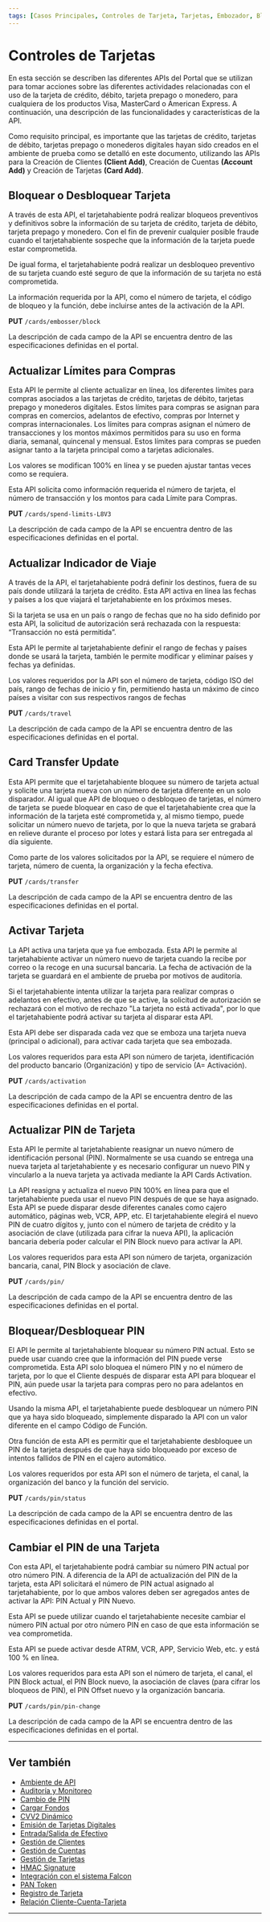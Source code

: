 ```yaml
---
tags: [Casos Principales, Controles de Tarjeta, Tarjetas, Embozador, Bloquear, Desbloquear, Límites, Viajes, Transferir, Activar, PIN]
---
```


# Controles de Tarjetas

En esta sección se describen las diferentes APIs del Portal que se utilizan para tomar acciones sobre las diferentes actividades relacionadas con el uso de la tarjeta de crédito, débito, tarjeta prepago o monedero, para cualquiera de los productos Visa, MasterCard o American Express. A continuación, una descripción de las funcionalidades y características de la API.

Como requisito principal, es importante que las tarjetas de crédito, tarjetas de débito, tarjetas prepago o monederos digitales hayan sido creados en el ambiente de prueba como se detalló en este documento, utilizando las APIs para la Creación de Clientes **(Client Add)**, Creación de Cuentas **(Account Add)** y Creación de Tarjetas **(Card Add)**.

## Bloquear o Desbloquear Tarjeta

A través de esta API, el tarjetahabiente podrá realizar bloqueos preventivos y definitivos sobre la información de su tarjeta de crédito, tarjeta de débito, tarjeta prepago y monedero. Con el fin de prevenir cualquier posible fraude cuando el tarjetahabiente sospeche que la información de la tarjeta puede estar comprometida.

De igual forma, el tarjetahabiente podrá realizar un desbloqueo preventivo de su tarjeta cuando esté seguro de que la información de su tarjeta no está comprometida.

La información requerida por la API, como el número de tarjeta, el código de bloqueo y la función, debe incluirse antes de la activación de la API.

**PUT** `/cards/embosser/block`

La descripción de cada campo de la API se encuentra dentro de las especificaciones definidas en el portal.

## Actualizar Límites para Compras 

Esta API le permite al cliente actualizar en línea, los diferentes límites para compras asociados a las tarjetas de crédito, tarjetas de débito, tarjetas prepago y monederos digitales. Estos límites para compras se asignan para compras en comercios, adelantos de efectivo, compras por Internet y compras internacionales. Los límites para compras asignan el número de transacciones y los montos máximos permitidos para su uso en forma diaria, semanal, quincenal y mensual. Estos límites para compras se pueden asignar tanto a la tarjeta principal como a tarjetas adicionales.

Los valores se modifican 100% en línea y se pueden ajustar tantas veces como se requiera.

Esta API solicita como información requerida el número de tarjeta, el número de transacción y los montos para cada Límite para Compras.

**PUT** `/cards/spend-limits-L8V3`

La descripción de cada campo de la API se encuentra dentro de las especificaciones definidas en el portal.

## Actualizar Indicador de Viaje

A través de la API, el tarjetahabiente podrá definir los destinos, fuera de su país donde utilizará la tarjeta de crédito. Esta API activa en línea las fechas y países a los que viajará el tarjetahabiente en los próximos meses.

Si la tarjeta se usa en un país o rango de fechas que no ha sido definido por esta API, la solicitud de autorización será rechazada con la respuesta: “Transacción no está permitida”.

Esta API le permite al tarjetahabiente definir el rango de fechas y países donde se usará la tarjeta, también le permite modificar y eliminar países y fechas ya definidas.

Los valores requeridos por la API son el número de tarjeta, código ISO del país, rango de fechas de inicio y fin, permitiendo hasta un máximo de cinco países a visitar con sus respectivos rangos de fechas

**PUT** `/cards/travel`

La descripción de cada campo de la API se encuentra dentro de las especificaciones definidas en el portal.

## Card Transfer Update

Esta API permite que el tarjetahabiente bloquee su número de tarjeta actual y solicite una tarjeta nueva con un número de tarjeta diferente en un solo disparador. Al igual que API de bloqueo o desbloqueo de tarjetas, el número de tarjeta se puede bloquear en caso de que el tarjetahabiente crea que la información de la tarjeta esté comprometida y, al mismo tiempo, puede solicitar un número nuevo de tarjeta, por lo que la nueva tarjeta se grabará en relieve durante el proceso por lotes y estará lista para ser entregada al día siguiente.

Como parte de los valores solicitados por la API, se requiere el número de tarjeta, número de cuenta, la organización y la fecha efectiva.

**PUT** `/cards/transfer`

La descripción de cada campo de la API se encuentra dentro de las especificaciones definidas en el portal.

## Activar Tarjeta

La API activa una tarjeta que ya fue embozada. Esta API le permite al tarjetahabiente activar un número nuevo de tarjeta cuando la recibe por correo o la recoge en una sucursal bancaria. La fecha de activación de la tarjeta se guardará en el ambiente de prueba por motivos de auditoría.

Si el tarjetahabiente intenta utilizar la tarjeta para realizar compras o adelantos en efectivo, antes de que se active, la solicitud de autorización se rechazará con el motivo de rechazo "La tarjeta no está activada", por lo que el tarjetahabiente podrá activar su tarjeta al disparar esta API.

Esta API debe ser disparada cada vez que se emboza una tarjeta nueva (principal o adicional), para activar cada tarjeta que sea embozada.

Los valores requeridos para esta API son número de tarjeta, identificación del producto bancario (Organización) y tipo de servicio (A= Activación).

**PUT** `/cards/activation`

La descripción de cada campo de la API se encuentra dentro de las especificaciones definidas en el portal.

## Actualizar PIN de Tarjeta

Esta API le permite al tarjetahabiente reasignar un nuevo número de identificación personal (PIN). Normalmente se usa cuando se entrega una nueva tarjeta al tarjetahabiente y es necesario configurar un nuevo PIN y vincularlo a la nueva tarjeta ya activada mediante la API Cards Activation.

La API reasigna y actualiza el nuevo PIN 100% en línea para que el tarjetahabiente pueda usar el nuevo PIN después de que se haya asignado. Esta API se puede disparar 
desde diferentes canales como cajero automático, páginas web, VCR, APP, etc. El tarjetahabiente elegirá el nuevo PIN de cuatro dígitos y, junto con el número de tarjeta de crédito y la asociación de clave (utilizada para cifrar la nueva API), la aplicación bancaria debería poder calcular el PIN Block nuevo para activar la API.

Los valores requeridos para esta API son número de tarjeta, organización bancaria, canal, PIN Block y asociación de clave.

**PUT** `/cards/pin/`

La descripción de cada campo de la API se encuentra dentro de las especificaciones definidas en el portal.

## Bloquear/Desbloquear PIN

El API le permite al tarjetahabiente bloquear su número PIN actual. Esto se puede usar cuando cree que la información del PIN puede verse comprometida. Esta API solo bloquea el número PIN y no el número de tarjeta, por lo que el Cliente después de disparar esta API para bloquear el PIN, aún puede usar la tarjeta para compras pero no para adelantos en efectivo.

Usando la misma API, el tarjetahabiente puede desbloquear un número PIN que ya haya sido bloqueado, simplemente disparado la API con un valor diferente en el campo Código de Función.

Otra función de esta API es permitir que el tarjetahabiente desbloquee un PIN de la tarjeta después de que haya sido bloqueado por exceso de intentos fallidos de PIN en el cajero automático.

Los valores requeridos por esta API son el número de tarjeta, el canal, la organización del banco y la función del servicio.

**PUT** `/cards/pin/status`

La descripción de cada campo de la API se encuentra dentro de las especificaciones definidas en el portal.

## Cambiar el PIN de una Tarjeta

Con esta API, el tarjetahabiente podrá cambiar su número PIN actual por otro número PIN. A diferencia de la API de actualización del PIN de la tarjeta, esta API solicitará el número de PIN actual asignado al tarjetahabiente, por lo que ambos valores deben ser agregados antes de activar la API: PIN Actual y PIN Nuevo.

Esta API se puede utilizar cuando el tarjetahabiente necesite cambiar el número PIN actual por otro número PIN en caso de que esta información se vea comprometida. 

Esta API se puede activar desde ATRM, VCR, APP, Servicio Web, etc. y está 100 % en línea.

Los valores requeridos para esta API son el número de tarjeta, el canal, el PIN Block actual, el PIN Block nuevo, la asociación de claves (para cifrar los bloqueos de PIN), el PIN Offset nuevo y la organización bancaria.

**PUT** `/cards/pin/pin-change`

La descripción de cada campo de la API se encuentra dentro de las especificaciones definidas en el portal.

---

## Ver también

- [Ambiente de API](?path=docs/spanish/casos-principales/ambiente-api.md)
- [Auditoría y Monitoreo](?path=docs/spanish/casos-principales/auditoria.md)
- [Cambio de PIN](?path=docs/spanish/casos-principales/cambio-pin.md)
- [Cargar Fondos](?path=docs/spanish/casos-principales/cargas.md)
- [CVV2 Dinámico](?path=docs/spanish/casos-principales/cvv-dinamico.md)
- [Emisión de Tarjetas Digitales](?path=docs/spanish/casos-principales/emision-tarjetas.md)
- [Entrada/Salida de Efectivo](?path=docs/spanish/casos-principales/entrada-salida-efectivo.md)
- [Gestión de Clientes](?path=docs/spanish/casos-principales/gestion-clientes.md)
- [Gestión de Cuentas](?path=docs/spanish/casos-principales/gestion-cuentas.md)
- [Gestión de Tarjetas](?path=docs/spanish/casos-principales/gestion-tarjetas.md)
- [HMAC Signature](?path=docs/spanish/casos-principales/hmac.md)
- [Integración con el sistema Falcon](?path=docs/spanish/casos-principales/integracion-falcon.md)
- [PAN Token](?path=docs/spanish/casos-principales/pan-token.md)
- [Registro de Tarjeta](?path=docs/spanish/casos-principales/registro.md)
- [Relación Cliente-Cuenta-Tarjeta](?path=docs/spanish/casos-principales/relacion.md)

---
